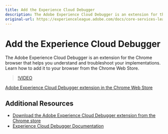 ```yaml
---
title: Add the Experience Cloud Debugger
description: The Adobe Experience Cloud Debugger is an extension for the Chrome browser to help you understand and troubleshoot your implementations. Learn how to add it to your browser.
original-url: https://experienceleague.adobe.com/docs/core-services-learn/tutorials/debugger/add-the-extension.html
---
```


# Add the Experience Cloud Debugger

The Adobe Experience Cloud Debugger is an extension for the Chrome browser that helps you understand and troubleshoot your implementations. Learn how to add it to your browser from the Chrome Web Store.

>[!VIDEO](https://video.tv.adobe.com/v/23114/?quality=12)

[Adobe Experience Cloud Debugger extension in the Chrome Web Store](https://chrome.google.com/webstore/detail/adobe-experience-cloud-de/ocdmogmohccmeicdhlhhgepeaijenapj)

## Additional Resources

* [Download the Adobe Experience Cloud Debugger extension from the Chrome store](https://chrome.google.com/webstore/detail/adobe-experience-cloud-de/ocdmogmohccmeicdhlhhgepeaijenapj)
* [Experience Cloud Debugger Documentation](https://experienceleague.adobe.com/docs/debugger/using/experience-cloud-debugger.html)